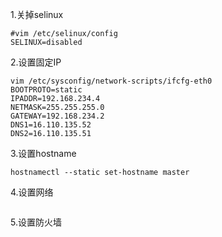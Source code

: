 1.关掉selinux

```
#vim /etc/selinux/config
SELINUX=disabled
```

2.设置固定IP

```
vim /etc/sysconfig/network-scripts/ifcfg-eth0
BOOTPROTO=static
IPADDR=192.168.234.4
NETMASK=255.255.255.0
GATEWAY=192.168.234.2
DNS1=16.110.135.52
DNS2=16.110.135.51
```

3.设置hostname

```
hostnamectl --static set-hostname master
```

4.设置网络

```

```

5.设置防火墙

```

```



